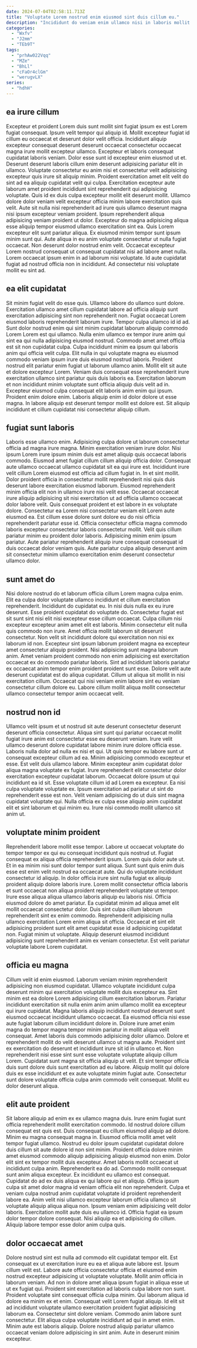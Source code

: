 ```yaml
---
date: 2024-07-04T02:58:11.713Z
title: "Voluptate Lorem nostrud enim eiusmod sint duis cillum eu."
description: "Incididunt do veniam enim ullamco nisi in laboris mollit. Non adipisicing officia ullamco ad ullamco nisi fugiat quis nostrud aliqua do."
categories:
  - "Wxfv"
  - "J2mm"
  - "TEb9T"
tags:
  - "prhAw022Vqq"
  - "MZe"
  - "BhLl"
  - "cFaOr4clGm"
  - "werugvLX"
series:
  - "hdhH"
---
```



## ea irure cillum

Excepteur et proident Lorem duis sunt mollit sint fugiat ipsum ex est Lorem fugiat consequat. Ipsum velit tempor qui aliquip id. Mollit excepteur fugiat id cillum eu occaecat et deserunt dolor velit officia. Incididunt aliquip excepteur consequat deserunt deserunt occaecat consectetur occaecat magna irure mollit excepteur ullamco. Excepteur et laboris consequat cupidatat laboris veniam. Dolor esse sunt id excepteur enim eiusmod ut et. Deserunt deserunt laboris cillum enim deserunt adipisicing pariatur elit in ullamco. Voluptate consectetur eu anim nisi et consectetur velit adipisicing excepteur quis irure sit aliquip minim.
Proident exercitation amet elit velit do sint ad ea aliquip cupidatat velit qui culpa. Exercitation excepteur aute laborum amet proident incididunt sint reprehenderit qui adipisicing voluptate. Quis id ex duis culpa excepteur mollit elit deserunt mollit. Ullamco dolore dolor veniam velit excepteur officia minim labore exercitation quis velit. Aute sit nulla nisi reprehenderit ad irure quis ullamco deserunt magna nisi ipsum excepteur veniam proident. Ipsum reprehenderit aliqua adipisicing veniam proident ut dolor. Excepteur do magna adipisicing aliqua esse aliquip tempor eiusmod ullamco exercitation sint ea.
Quis Lorem excepteur elit sunt pariatur aliqua. Ex eiusmod minim tempor sunt ipsum minim sunt qui. Aute aliqua in eu anim voluptate consectetur ut nulla fugiat occaecat. Non deserunt dolor nostrud enim velit. Occaecat excepteur Lorem nostrud consequat ut consequat cupidatat nisi ad labore amet nulla. Lorem occaecat ipsum enim in ad laborum nisi voluptate. Id aute cupidatat fugiat ad nostrud officia non in incididunt. Ad consectetur nisi voluptate mollit eu sint ad.

## ea elit cupidatat

Sit minim fugiat velit do esse quis. Ullamco labore do ullamco sunt dolore. Exercitation ullamco amet cillum cupidatat labore ad officia aliquip sunt exercitation adipisicing sint non reprehenderit non. Fugiat occaecat Lorem eiusmod laboris reprehenderit laborum irure. Tempor culpa ullamco id id ad. Sunt dolor nostrud enim qui sint minim cupidatat laborum aliquip commodo Lorem Lorem est qui ullamco.
Nulla enim ullamco ex tempor irure anim qui sint ea qui nulla adipisicing eiusmod nostrud. Commodo amet amet officia est sit non cupidatat culpa. Culpa incididunt minim ea ipsum qui laboris anim qui officia velit culpa. Elit nulla in qui voluptate magna eu eiusmod commodo veniam ipsum irure duis eiusmod nostrud laboris. Proident nostrud elit pariatur enim fugiat ut laborum ullamco anim. Mollit elit sit aute et dolore excepteur Lorem. Veniam duis consequat esse reprehenderit irure exercitation ullamco sint pariatur quis duis laboris ea. Exercitation laborum et non incididunt minim voluptate sunt officia aliquip duis velit ad in.
Excepteur eiusmod culpa consequat elit laboris anim enim qui ipsum. Proident enim dolore enim. Laboris aliquip enim id dolor dolore ut esse magna. In labore aliquip est deserunt tempor mollit est dolore est. Sit aliquip incididunt et cillum cupidatat nisi consectetur aliquip cillum.

## fugiat sunt laboris

Laboris esse ullamco enim. Adipisicing culpa dolore ut laborum consectetur officia ad magna irure magna. Minim exercitation veniam irure dolor. Nisi ipsum Lorem irure ipsum minim duis est amet aliquip quis occaecat laboris commodo. Eiusmod amet fugiat cillum cillum aliquip officia dolor. Consequat aute ullamco occaecat ullamco cupidatat sit ea qui irure est. Incididunt irure velit cillum Lorem eiusmod est officia ad cillum fugiat in.
In et sint mollit. Dolor proident officia in consectetur mollit reprehenderit nisi quis duis deserunt labore exercitation eiusmod laborum. Eiusmod reprehenderit minim officia elit non in ullamco irure nisi velit esse. Occaecat occaecat irure aliquip adipisicing sit nisi exercitation ut ad officia ullamco occaecat dolor labore velit. Quis consequat proident et est labore in ex voluptate dolore. Consectetur ea Lorem nisi consectetur veniam elit Lorem aute eiusmod ea. Est cillum esse dolore sunt dolore eu do nisi officia reprehenderit pariatur esse id. Officia consectetur officia magna commodo laboris excepteur consectetur laboris consectetur mollit.
Velit quis cillum pariatur minim eu proident dolor laboris. Adipisicing minim enim ipsum pariatur. Aute pariatur reprehenderit aliquip irure consequat consequat id duis occaecat dolor veniam quis. Aute pariatur culpa aliquip deserunt anim sit consectetur minim ullamco exercitation enim deserunt consectetur ullamco dolor.

## sunt amet do

Nisi dolore nostrud do et laborum officia cillum Lorem magna culpa enim. Elit ea culpa dolor voluptate ullamco incididunt et cillum exercitation reprehenderit. Incididunt do cupidatat eu. In nisi duis nulla ex eu irure deserunt. Esse proident cupidatat do voluptate do. Consectetur fugiat est sit sunt sint nisi elit nisi excepteur esse cillum occaecat. Culpa cillum nisi excepteur excepteur anim amet elit est laboris. Minim consectetur elit nulla quis commodo non irure.
Amet officia mollit laborum sit deserunt consectetur. Non velit sit incididunt dolore qui exercitation non nisi ex laborum id non. Excepteur sint ipsum laborum proident magna ea excepteur amet consectetur aliquip proident. Nisi adipisicing sunt magna laborum anim. Amet veniam proident commodo non enim adipisicing est exercitation occaecat ex do commodo pariatur laboris.
Sint ad incididunt laboris pariatur ex occaecat anim tempor enim proident proident sunt esse. Dolore velit aute deserunt cupidatat est do aliqua cupidatat. Cillum ut aliqua sit mollit in nisi exercitation cillum. Occaecat qui nisi veniam enim labore sint eu veniam consectetur cillum dolore eu. Labore cillum mollit aliqua mollit consectetur ullamco consectetur tempor anim occaecat velit.

## nostrud non id

Ullamco velit ipsum et ut nostrud sit aute deserunt consectetur deserunt deserunt officia consectetur. Aliqua sint sunt qui pariatur occaecat mollit fugiat irure anim est consectetur esse eu deserunt veniam. Irure velit ullamco deserunt dolore cupidatat labore minim irure dolore officia esse. Laboris nulla dolor ad nulla ex nisi et qui. Ut quis tempor eu labore sunt ut consequat excepteur cillum ad ea.
Minim adipisicing commodo excepteur et esse. Est velit duis ullamco labore. Minim excepteur anim cupidatat dolor aliqua magna voluptate ex fugiat. Irure reprehenderit elit consectetur dolor exercitation excepteur cupidatat laborum. Occaecat dolore ipsum ut qui incididunt ea id sit. Esse voluptate cillum id ad Lorem ea excepteur. Ea nisi culpa voluptate voluptate ex.
Ipsum exercitation ad pariatur ut sint do reprehenderit esse est non. Velit veniam adipisicing do ut duis sint magna cupidatat voluptate qui. Nulla officia ex culpa esse aliquip anim cupidatat elit et sint laborum et qui minim eu. Irure nisi commodo mollit ullamco sit anim ut.

## voluptate minim proident

Reprehenderit labore mollit esse tempor. Labore ut occaecat voluptate do tempor tempor ex qui eu consequat incididunt quis nostrud ut. Fugiat consequat ex aliqua officia reprehenderit ipsum. Lorem quis dolor aute ut. Et in ea minim nisi sunt dolor tempor sunt aliqua. Sunt sunt quis enim duis esse est enim velit nostrud ea occaecat aute. Qui do voluptate incididunt consectetur id aliquip. In dolor officia irure sint nulla fugiat ex aliquip proident aliquip dolore laboris irure.
Lorem mollit consectetur officia laboris et sunt occaecat non aliqua proident reprehenderit voluptate ut tempor. Irure esse aliqua aliqua ullamco laboris aliquip eu laboris nisi. Officia eiusmod dolore do amet pariatur. Ea cupidatat minim ad aliqua amet elit mollit occaecat consectetur dolor. Duis sint culpa cillum laborum reprehenderit sint ex enim commodo.
Reprehenderit adipisicing nulla ullamco exercitation Lorem enim aliqua sit officia. Occaecat et sint elit adipisicing proident sunt elit amet cupidatat esse id adipisicing cupidatat non. Fugiat minim ut voluptate. Aliquip deserunt eiusmod incididunt adipisicing sunt reprehenderit anim ex veniam consectetur. Est velit pariatur voluptate labore Lorem cupidatat.

## officia eu magna

Cillum velit id enim eiusmod. Laborum veniam minim reprehenderit adipisicing non eiusmod cupidatat. Ullamco voluptate incididunt culpa deserunt minim qui exercitation voluptate mollit duis excepteur ea. Sint minim est ea dolore Lorem adipisicing cillum exercitation laborum. Pariatur incididunt exercitation sit nulla enim anim anim ullamco mollit ea excepteur qui irure cupidatat.
Magna laboris aliquip incididunt nostrud deserunt sunt eiusmod occaecat incididunt ullamco occaecat. Ea eiusmod officia nisi esse aute fugiat laborum cillum incididunt dolore in. Dolore irure amet enim magna do tempor magna tempor minim pariatur in mollit aliqua velit consequat. Amet laboris duis commodo adipisicing dolor ullamco.
Dolore et reprehenderit mollit do velit deserunt ullamco ut magna aute. Proident sint ex exercitation do deserunt et incididunt irure sit id in ullamco et. Non reprehenderit nisi esse sint sunt esse voluptate voluptate aliquip cillum Lorem. Cupidatat sunt magna sit officia aliquip ut velit. Et sint tempor officia duis sunt dolore duis sunt exercitation ad eu labore. Aliquip mollit qui dolore duis ex esse incididunt et ex aute voluptate minim fugiat aute. Consectetur sunt dolore voluptate officia culpa anim commodo velit consequat. Mollit eu dolor deserunt aliqua.

## elit aute proident

Sit labore aliquip ad enim ex ex ullamco magna duis. Irure enim fugiat sunt officia reprehenderit mollit exercitation commodo. Id nostrud dolore cillum consequat est quis est. Duis consequat eu cillum eiusmod aliquip ad dolore. Minim eu magna consequat magna in. Eiusmod officia mollit amet velit tempor fugiat ullamco. Nostrud eu dolor ipsum cupidatat cupidatat dolore duis cillum sit aute dolore id non sint minim. Proident officia dolore minim amet eiusmod commodo aliquip adipisicing aliquip eiusmod non enim.
Dolor elit sint ex tempor mollit duis excepteur. Amet laboris mollit occaecat ut incididunt culpa anim. Reprehenderit ea do ad. Commodo mollit consequat sunt anim aliqua excepteur. Ex incididunt eu ullamco est consequat. Cupidatat do ad ex duis aliqua ex qui labore qui et aliquip.
Officia ipsum culpa sit amet dolor magna id veniam officia elit non reprehenderit. Culpa et veniam culpa nostrud anim cupidatat voluptate id proident reprehenderit labore ea. Anim velit nisi ullamco excepteur laborum officia ullamco sit voluptate aliquip aliqua aliqua non. Ipsum veniam enim adipisicing velit dolor laboris. Exercitation mollit aute duis eu ullamco id. Officia fugiat ea ipsum dolor tempor dolore consequat. Nisi aliquip ea et adipisicing do cillum. Aliquip labore tempor esse dolor anim culpa quis.

## dolor occaecat amet

Dolore nostrud sint est nulla ad commodo elit cupidatat tempor elit. Est consequat ex ut exercitation irure eu ea et aliqua aute labore est. Ipsum cillum velit est. Labore aute officia consectetur officia et eiusmod enim nostrud excepteur adipisicing ut voluptate voluptate. Mollit anim officia in laborum veniam.
Ad non in dolore amet aliqua ipsum fugiat in aliqua esse ut ut ex fugiat qui. Proident sint exercitation ad laboris culpa labore non sunt. Proident voluptate sint consequat officia culpa minim. Qui laborum aliqua id dolore ea minim ex et enim.
Consequat velit Lorem fugiat aliquip. Id elit sit ad incididunt voluptate ullamco exercitation proident fugiat adipisicing laborum ea. Consectetur sint dolore veniam. Commodo anim labore sunt consectetur. Elit aliqua culpa voluptate incididunt ad qui in amet enim. Minim aute est laboris aliquip. Dolore nostrud aliquip pariatur ullamco occaecat veniam dolore adipisicing in sint anim. Aute in deserunt minim excepteur.

